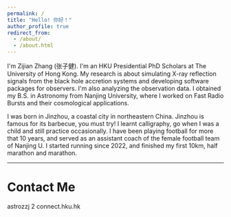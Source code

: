 ```yaml
---
permalink: /
title: "Hello! 你好！"
author_profile: true
redirect_from: 
  - /about/
  - /about.html
---
```


I'm Zijian Zhang (张子健). I'm an HKU Presidential PhD Scholars at The University of Hong Kong. My research is about simulating X-ray reflection signals from the black hole accretion systems and developing software packages for observers. I'm also analyzing the observation data. I obtained my B.S. in Astronomy from Nanjing University, where I worked on Fast Radio Bursts and their cosmological applications.

I was born in Jinzhou, a coastal city in northeastern China. Jinzhou is famous for its barbecue, you must try! I learnt calligraphy, go when I was a child and still practice occasionally. I have been playing football for more that 10 years, and served as an assistant coach of the female football team of Nanjing U. I started running since 2022, and finished my first 10km, half marathon and marathon.

------
# Contact Me
astrozzj 2 connect.hku.hk